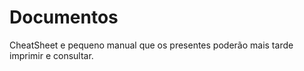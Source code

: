 # Documentos

CheatSheet e pequeno manual que os presentes poderão mais tarde imprimir e consultar.
